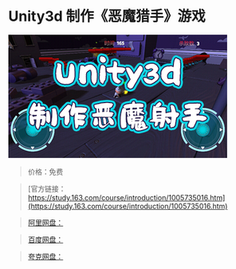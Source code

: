 # Unity3d 制作《恶魔猎手》游戏

![img](../../../assets/study163/free/283a9283-0342-4f19-91a0-a98a978be863.png)

> 价格：免费

> [官方链接：https://study.163.com/course/introduction/1005735016.htm](https://study.163.com/course/introduction/1005735016.htm)

> [阿里网盘：]()

> [百度网盘：]()

> [夸克网盘：]()
